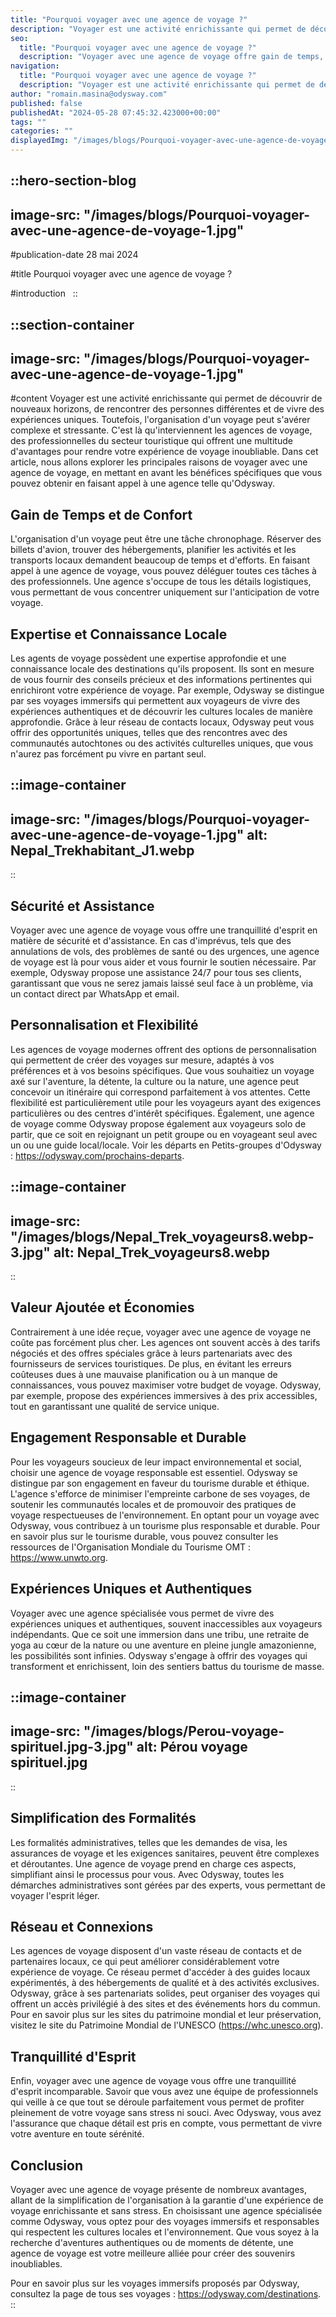 ```yaml
---
title: "Pourquoi voyager avec une agence de voyage ?"
description: "Voyager est une activité enrichissante qui permet de découvrir de nouveaux horizons, de rencontrer des personnes différentes et de vivre des expériences uniques. Toutefois, l'organisation d'un voyage peut s'avérer complexe et stressante. C'est là qu'interviennent les agences de voyage, des professionnelles du secteur touristique qui offrent une multitude d'avantages pour ..."
seo:
  title: "Pourquoi voyager avec une agence de voyage ?"
  description: "Voyager avec une agence de voyage offre gain de temps, expertise locale, sécurité, personnalisation et économies grâce aux tarifs négociés. Découvrez les avantages d'un voyage organisé pour des expériences uniques, authentiques et responsables."
navigation:
  title: "Pourquoi voyager avec une agence de voyage ?"
  description: "Voyager est une activité enrichissante qui permet de découvrir de nouveaux horizons, de rencontrer des personnes différentes et de vivre des expériences uniques. Toutefois, l'organisation d'un voyage peut s'avérer complexe et stressante. C'est là qu'interviennent les agences de voyage, des professionnelles du secteur touristique qui offrent une multitude d'avantages pour ..."
author: "romain.masina@odysway.com"
published: false
publishedAt: "2024-05-28 07:45:32.423000+00:00"
tags: ""
categories: ""
displayedImg: "/images/blogs/Pourquoi-voyager-avec-une-agence-de-voyage-1.jpg"
---
```


::hero-section-blog
---
image-src: "/images/blogs/Pourquoi-voyager-avec-une-agence-de-voyage-1.jpg"
---
#publication-date
28 mai 2024

#title
Pourquoi voyager avec une agence de voyage ?

#introduction
 
::

::section-container
---
image-src: "/images/blogs/Pourquoi-voyager-avec-une-agence-de-voyage-1.jpg"
---
#content
Voyager est une activité enrichissante qui permet de découvrir de nouveaux horizons, de rencontrer des personnes différentes et de vivre des expériences uniques. Toutefois, l'organisation d'un voyage peut s'avérer complexe et stressante. C'est là qu'interviennent les agences de voyage, des professionnelles du secteur touristique qui offrent une multitude d'avantages pour rendre votre expérience de voyage inoubliable. Dans cet article, nous allons explorer les principales raisons de voyager avec une agence de voyage, en mettant en avant les bénéfices spécifiques que vous pouvez obtenir en faisant appel à une agence telle qu'Odysway.

## Gain de Temps et de Confort

L'organisation d'un voyage peut être une tâche chronophage. Réserver des billets d'avion, trouver des hébergements, planifier les activités et les transports locaux demandent beaucoup de temps et d'efforts. En faisant appel à une agence de voyage, vous pouvez déléguer toutes ces tâches à des professionnels. Une agence s'occupe de tous les détails logistiques, vous permettant de vous concentrer uniquement sur l'anticipation de votre voyage.

## Expertise et Connaissance Locale

Les agents de voyage possèdent une expertise approfondie et une connaissance locale des destinations qu'ils proposent. Ils sont en mesure de vous fournir des conseils précieux et des informations pertinentes qui enrichiront votre expérience de voyage. Par exemple, Odysway se distingue par ses voyages immersifs qui permettent aux voyageurs de vivre des expériences authentiques et de découvrir les cultures locales de manière approfondie. Grâce à leur réseau de contacts locaux, Odysway peut vous offrir des opportunités uniques, telles que des rencontres avec des communautés autochtones ou des activités culturelles uniques, que vous n'aurez pas forcément pu vivre en partant seul.

::image-container
---
image-src: "/images/blogs/Pourquoi-voyager-avec-une-agence-de-voyage-1.jpg"
alt: Nepal_Trekhabitant_J1.webp
---
::

## Sécurité et Assistance

Voyager avec une agence de voyage vous offre une tranquillité d'esprit en matière de sécurité et d'assistance. En cas d'imprévus, tels que des annulations de vols, des problèmes de santé ou des urgences, une agence de voyage est là pour vous aider et vous fournir le soutien nécessaire. Par exemple, Odysway propose une assistance 24/7 pour tous ses clients, garantissant que vous ne serez jamais laissé seul face à un problème, via un contact direct par WhatsApp et email.

## Personnalisation et Flexibilité

Les agences de voyage modernes offrent des options de personnalisation qui permettent de créer des voyages sur mesure, adaptés à vos préférences et à vos besoins spécifiques. Que vous souhaitiez un voyage axé sur l'aventure, la détente, la culture ou la nature, une agence peut concevoir un itinéraire qui correspond parfaitement à vos attentes. Cette flexibilité est particulièrement utile pour les voyageurs ayant des exigences particulières ou des centres d'intérêt spécifiques. Également, une agence de voyage comme Odysway propose également aux voyageurs solo de partir, que ce soit en rejoignant un petit groupe ou en voyageant seul avec un ou une guide local/locale. Voir les départs en Petits-groupes d'Odysway : https://odysway.com/prochains-departs.

::image-container
---
image-src: "/images/blogs/Nepal_Trek_voyageurs8.webp-3.jpg"
alt: Nepal_Trek_voyageurs8.webp
---
::

## Valeur Ajoutée et Économies

Contrairement à une idée reçue, voyager avec une agence de voyage ne coûte pas forcément plus cher. Les agences ont souvent accès à des tarifs négociés et des offres spéciales grâce à leurs partenariats avec des fournisseurs de services touristiques. De plus, en évitant les erreurs coûteuses dues à une mauvaise planification ou à un manque de connaissances, vous pouvez maximiser votre budget de voyage. Odysway, par exemple, propose des expériences immersives à des prix accessibles, tout en garantissant une qualité de service unique.

## Engagement Responsable et Durable

Pour les voyageurs soucieux de leur impact environnemental et social, choisir une agence de voyage responsable est essentiel. Odysway se distingue par son engagement en faveur du tourisme durable et éthique. L'agence s'efforce de minimiser l'empreinte carbone de ses voyages, de soutenir les communautés locales et de promouvoir des pratiques de voyage respectueuses de l'environnement. En optant pour un voyage avec Odysway, vous contribuez à un tourisme plus responsable et durable. Pour en savoir plus sur le tourisme durable, vous pouvez consulter les ressources de l'Organisation Mondiale du Tourisme OMT : https://www.unwto.org.

## Expériences Uniques et Authentiques

Voyager avec une agence spécialisée vous permet de vivre des expériences uniques et authentiques, souvent inaccessibles aux voyageurs indépendants. Que ce soit une immersion dans une tribu, une retraite de yoga au cœur de la nature ou une aventure en pleine jungle amazonienne, les possibilités sont infinies. Odysway s'engage à offrir des voyages qui transforment et enrichissent, loin des sentiers battus du tourisme de masse.

::image-container
---
image-src: "/images/blogs/Perou-voyage-spirituel.jpg-3.jpg"
alt: Pérou voyage spirituel.jpg
---
::

## Simplification des Formalités

Les formalités administratives, telles que les demandes de visa, les assurances de voyage et les exigences sanitaires, peuvent être complexes et déroutantes. Une agence de voyage prend en charge ces aspects, simplifiant ainsi le processus pour vous. Avec Odysway, toutes les démarches administratives sont gérées par des experts, vous permettant de voyager l'esprit léger.

## Réseau et Connexions

Les agences de voyage disposent d'un vaste réseau de contacts et de partenaires locaux, ce qui peut améliorer considérablement votre expérience de voyage. Ce réseau permet d'accéder à des guides locaux expérimentés, à des hébergements de qualité et à des activités exclusives. Odysway, grâce à ses partenariats solides, peut organiser des voyages qui offrent un accès privilégié à des sites et des événements hors du commun. Pour en savoir plus sur les sites du patrimoine mondial et leur préservation, visitez le site du Patrimoine Mondial de l'UNESCO (https://whc.unesco.org).

## Tranquillité d'Esprit

Enfin, voyager avec une agence de voyage vous offre une tranquillité d'esprit incomparable. Savoir que vous avez une équipe de professionnels qui veille à ce que tout se déroule parfaitement vous permet de profiter pleinement de votre voyage sans stress ni souci. Avec Odysway, vous avez l'assurance que chaque détail est pris en compte, vous permettant de vivre votre aventure en toute sérénité.

## Conclusion

Voyager avec une agence de voyage présente de nombreux avantages, allant de la simplification de l'organisation à la garantie d'une expérience de voyage enrichissante et sans stress. En choisissant une agence spécialisée comme Odysway, vous optez pour des voyages immersifs et responsables qui respectent les cultures locales et l'environnement. Que vous soyez à la recherche d'aventures authentiques ou de moments de détente, une agence de voyage est votre meilleure alliée pour créer des souvenirs inoubliables.

Pour en savoir plus sur les voyages immersifs proposés par Odysway, consultez la page de tous ses voyages : https://odysway.com/destinations.
::
